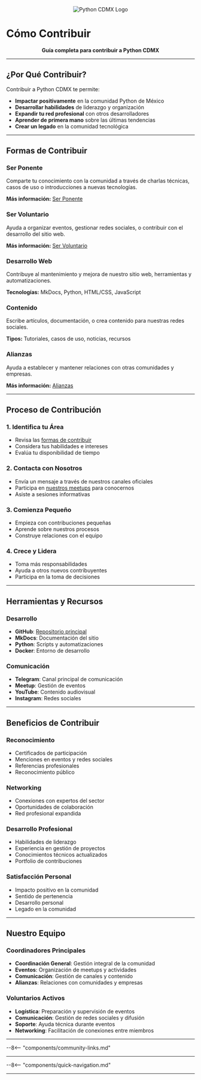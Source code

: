 <div align="center">
  <img src="/images/logo.png" alt="Python CDMX Logo">
</div>

# Cómo Contribuir <i class="fas fa-hands-helping"></i>

<div align="center">
  <b>Guía completa para contribuir a Python CDMX</b>
</div>

---

## <i class="fas fa-heart"></i> ¿Por Qué Contribuir?

Contribuir a Python CDMX te permite:

- **Impactar positivamente** en la comunidad Python de México
- **Desarrollar habilidades** de liderazgo y organización
- **Expandir tu red profesional** con otros desarrolladores
- **Aprender de primera mano** sobre las últimas tendencias
- **Crear un legado** en la comunidad tecnológica

---

## <i class="fas fa-route"></i> Formas de Contribuir

### <i class="fas fa-microphone"></i> Ser Ponente

Comparte tu conocimiento con la comunidad a través de charlas técnicas, casos de uso o introducciones a nuevas tecnologías.

**Más información:** [Ser Ponente](ponentes)

### <i class="fas fa-hands-helping"></i> Ser Voluntario

Ayuda a organizar eventos, gestionar redes sociales, o contribuir con el desarrollo del sitio web.

**Más información:** [Ser Voluntario](voluntarios)

### <i class="fas fa-code"></i> Desarrollo Web

Contribuye al mantenimiento y mejora de nuestro sitio web, herramientas y automatizaciones.

**Tecnologías:** MkDocs, Python, HTML/CSS, JavaScript

### <i class="fas fa-share-alt"></i> Contenido

Escribe artículos, documentación, o crea contenido para nuestras redes sociales.

**Tipos:** Tutoriales, casos de uso, noticias, recursos

### <i class="fas fa-handshake"></i> Alianzas

Ayuda a establecer y mantener relaciones con otras comunidades y empresas.

**Más información:** [Alianzas](alianzas)

---

## <i class="fas fa-clipboard-list"></i> Proceso de Contribución

### 1. <i class="fas fa-search"></i> Identifica tu Área

- Revisa las [formas de contribuir](como-contribuir#formas-de-contribuir)
- Considera tus habilidades e intereses
- Evalúa tu disponibilidad de tiempo

### 2. <i class="fas fa-comments"></i> Contacta con Nosotros

- Envía un mensaje a través de nuestros canales oficiales
- Participa en [nuestros meetups](../meetups) para conocernos
- Asiste a sesiones informativas

### 3. <i class="fas fa-rocket"></i> Comienza Pequeño

- Empieza con contribuciones pequeñas
- Aprende sobre nuestros procesos
- Construye relaciones con el equipo

### 4. <i class="fas fa-star"></i> Crece y Lidera

- Toma más responsabilidades
- Ayuda a otros nuevos contribuyentes
- Participa en la toma de decisiones

---

## <i class="fas fa-tools"></i> Herramientas y Recursos

### <i class="fas fa-code"></i> Desarrollo

- **GitHub**: [Repositorio principal](https://github.com/PythonMexico/pythonCDMX)
- **MkDocs**: Documentación del sitio
- **Python**: Scripts y automatizaciones
- **Docker**: Entorno de desarrollo

### <i class="fas fa-share-alt"></i> Comunicación

- **Telegram**: Canal principal de comunicación
- **Meetup**: Gestión de eventos
- **YouTube**: Contenido audiovisual
- **Instagram**: Redes sociales

---

## <i class="fas fa-gift"></i> Beneficios de Contribuir

### <i class="fas fa-certificate"></i> Reconocimiento

- Certificados de participación
- Menciones en eventos y redes sociales
- Referencias profesionales
- Reconocimiento público

### <i class="fas fa-network-wired"></i> Networking

- Conexiones con expertos del sector
- Oportunidades de colaboración
- Red profesional expandida

### <i class="fas fa-graduation-cap"></i> Desarrollo Profesional

- Habilidades de liderazgo
- Experiencia en gestión de proyectos
- Conocimientos técnicos actualizados
- Portfolio de contribuciones

### <i class="fas fa-heart"></i> Satisfacción Personal

- Impacto positivo en la comunidad
- Sentido de pertenencia
- Desarrollo personal
- Legado en la comunidad

---

## <i class="fas fa-users"></i> Nuestro Equipo

### <i class="fas fa-star"></i> Coordinadores Principales

- **Coordinación General**: Gestión integral de la comunidad
- **Eventos**: Organización de meetups y actividades
- **Comunicación**: Gestión de canales y contenido
- **Alianzas**: Relaciones con comunidades y empresas

### <i class="fas fa-users"></i> Voluntarios Activos

- **Logística**: Preparación y supervisión de eventos
- **Comunicación**: Gestión de redes sociales y difusión
- **Soporte**: Ayuda técnica durante eventos
- **Networking**: Facilitación de conexiones entre miembros

---

--8<-- "components/community-links.md"

---

--8<-- "components/quick-navigation.md"

---
